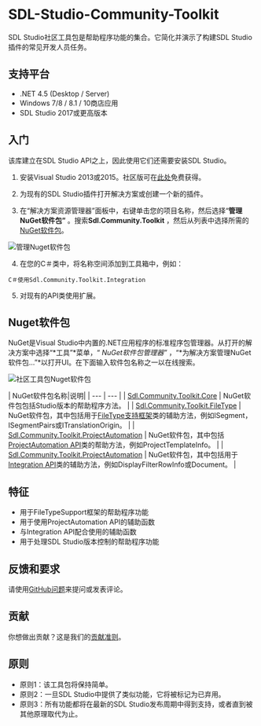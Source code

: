 SDL-Studio-Community-Toolkit
===========

SDL Studio社区工具包是帮助程序功能的集合。它简化并演示了构建SDL Studio插件的常见开发人员任务。
## 支持平台

* .NET 4.5 (Desktop / Server)
* Windows 7/8 / 8.1 / 10商店应用
* SDL Studio 2017或更高版本

## 入门

该库建立在SDL Studio API之上，因此使用它们还需要安装SDL Studio。

1. 安装Visual Studio 2013或2015。社区版可在[此处](https://www.visualstudio.com/)免费获得。

2. 为现有的SDL Studio插件打开解决方案或创建一个新的插件。

3. 在“解决方案资源管理器”面板中，右键单击您的项目名称，然后选择“**管理NuGet软件包”** 。搜索**Sdl.Community.Toolkit** ，然后从列表中选择所需的[NuGet软件包](https://www.nuget.org/packages?q=Sdl.Community.Toolkit)。

![管理Nuget软件包](https://github.com/sdl/SDL-Studio-Community-Toolkit/blob/master/Resources/ManageNugetPackages.png)

4. 在您的C＃类中，将名称空间添加到工具箱中，例如：

```C＃使用Sdl.Community.Toolkit.Integration ```

5. 对现有的API类使用扩展。

## Nuget软件包

NuGet是Visual Studio中内置的.NET应用程序的标准程序包管理器。从打开的解决方案中选择“*工具”*菜单，“ *NuGet软件包管理器”* ，“*为解决方案管理NuGet软件包...”*以打开UI。在下面输入软件包名称之一以在线搜索。

![社区工具包Nuget软件包](https://github.com/sdl/SDL-Studio-Community-Toolkit/blob/master/Resources/nuget-packages.png)

| NuGet软件包名称|说明| | --- | --- | | [Sdl.Community.Toolkit.Core](https://www.nuget.org/packages/Sdl.Community.Toolkit.Core/) | NuGet软件包包括Studio版本的帮助程序方法。 | | [Sdl.Community.Toolkit.FileType](https://www.nuget.org/packages/Sdl.Community.Toolkit.FileType/) | NuGet软件包，其中包括用于[FileType支持框架](http://producthelp.sdl.com/SDK/FileTypeSupport/4.0/html/1f5584af-9763-46ff-894b-08127a2421a7.htm)类的辅助方法，例如ISegment，ISegmentPairs或ITranslationOrigin。 | | [Sdl.Community.Toolkit.ProjectAutomation](https://www.nuget.org/packages/Sdl.Community.Toolkit.ProjectAutomation/) | NuGet软件包，其中包括[ProjectAutomation API](http://producthelp.sdl.com/SDK/ProjectAutomationApi/4.0/html/b986e77a-82d2-4049-8610-5159c55fddd3.htm)类的帮助方法，例如ProjectTemplateInfo。 | | [Sdl.Community.Toolkit.ProjectAutomation](https://www.nuget.org/packages/Sdl.Community.Toolkit.Integration/) | NuGet软件包，其中包括用于[Integration API](http://producthelp.sdl.com/SDK/StudioIntegrationApi/4.1/html/135dcb1c-535b-46a9-8063-b83be4a06d82.htm)类的辅助方法，例如DisplayFilterRowInfo或Document。 |

## 特征
* 用于FileTypeSupport框架的帮助程序功能
* 用于使用ProjectAutomation API的辅助函数
* 与Integration API配合使用的辅助函数
* 用于处理SDL Studio版本控制的帮助程序功能

## 反馈和要求

请使用[GitHub问题](https://github.com/sdl/SDL-Studio-Community-Toolkit/issues)来提问或发表评论。

## 贡献
你想做出贡献？这是我们的[贡献准则](https://github.com/sdl/SDL-Studio-Community-Toolkit/blob/master/contributing.md)。

## 原则

 - 原则1：该工具包将保持简单。
 - 原则2：一旦SDL Studio中提供了类似功能，它将被标记为已弃用。
 - 原则3：所有功能都将在最新的SDL Studio发布周期中得到支持，或者直到被其他原理取代为止。
